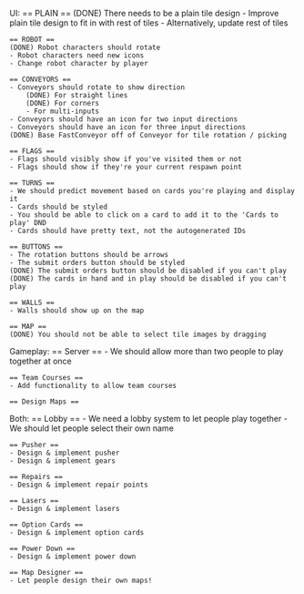 UI:
    == PLAIN ==
    (DONE) There needs to be a plain tile design
    - Improve plain tile design to fit in with rest of tiles
        - Alternatively, update rest of tiles

    == ROBOT ==
    (DONE) Robot characters should rotate
    - Robot characters need new icons
    - Change robot character by player

    == CONVEYORS ==
    - Conveyors should rotate to show direction
        (DONE) For straight lines
        (DONE) For corners
        - For multi-inputs
    - Conveyors should have an icon for two input directions
    - Conveyors should have an icon for three input directions
    (DONE) Base FastConveyor off of Conveyor for tile rotation / picking

    == FLAGS ==
    - Flags should visibly show if you've visited them or not
    - Flags should show if they're your current respawn point

    == TURNS ==
    - We should predict movement based on cards you're playing and display it
    - Cards should be styled
    - You should be able to click on a card to add it to the 'Cards to play' DND
    - Cards should have pretty text, not the autogenerated IDs

    == BUTTONS ==
    - The rotation buttons should be arrows
    - The submit orders button should be styled
    (DONE) The submit orders button should be disabled if you can't play
    (DONE) The cards in hand and in play should be disabled if you can't play

    == WALLS ==
    - Walls should show up on the map

    == MAP ==
    (DONE) You should not be able to select tile images by dragging

Gameplay:
    == Server ==
    - We should allow more than two people to play together at once

    == Team Courses ==
    - Add functionality to allow team courses

    == Design Maps ==

Both:
    == Lobby ==
    - We need a lobby system to let people play together
    - We should let people select their own name

    == Pusher ==
    - Design & implement pusher
    - Design & implement gears

    == Repairs ==
    - Design & implement repair points

    == Lasers ==
    - Design & implement lasers

    == Option Cards ==
    - Design & implement option cards

    == Power Down ==
    - Design & implement power down

    == Map Designer ==
    - Let people design their own maps!